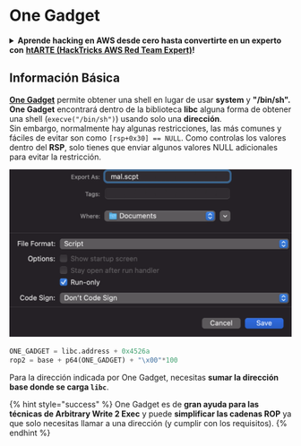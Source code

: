 # One Gadget

<details>

<summary><strong>Aprende hacking en AWS desde cero hasta convertirte en un experto con</strong> <a href="https://training.hacktricks.xyz/courses/arte"><strong>htARTE (HackTricks AWS Red Team Expert)</strong></a><strong>!</strong></summary>

Otras formas de apoyar a HackTricks:

* Si quieres ver tu **empresa anunciada en HackTricks** o **descargar HackTricks en PDF** Consulta los [**PLANES DE SUSCRIPCIÓN**](https://github.com/sponsors/carlospolop)!
* Obtén el [**oficial PEASS & HackTricks swag**](https://peass.creator-spring.com)
* Descubre [**The PEASS Family**](https://opensea.io/collection/the-peass-family), nuestra colección exclusiva de [**NFTs**](https://opensea.io/collection/the-peass-family)
* **Únete al** 💬 [**grupo de Discord**](https://discord.gg/hRep4RUj7f) o al [**grupo de telegram**](https://t.me/peass) o **síguenos** en **Twitter** 🐦 [**@hacktricks\_live**](https://twitter.com/hacktricks\_live)**.**
* **Comparte tus trucos de hacking enviando PRs a los** [**HackTricks**](https://github.com/carlospolop/hacktricks) y [**HackTricks Cloud**](https://github.com/carlospolop/hacktricks-cloud) repositorios de github.

</details>

## Información Básica

[**One Gadget**](https://github.com/david942j/one\_gadget) permite obtener una shell en lugar de usar **system** y **"/bin/sh". One Gadget** encontrará dentro de la biblioteca **libc** alguna forma de obtener una shell (`execve("/bin/sh")`) usando solo una **dirección**.\
Sin embargo, normalmente hay algunas restricciones, las más comunes y fáciles de evitar son como `[rsp+0x30] == NULL`. Como controlas los valores dentro del **RSP**, solo tienes que enviar algunos valores NULL adicionales para evitar la restricción.

![](<../../.gitbook/assets/image (615).png>)
```python
ONE_GADGET = libc.address + 0x4526a
rop2 = base + p64(ONE_GADGET) + "\x00"*100
```
Para la dirección indicada por One Gadget, necesitas **sumar la dirección base donde se carga `libc`**.

{% hint style="success" %}
One Gadget es de **gran ayuda para las técnicas de Arbitrary Write 2 Exec** y puede **simplificar las cadenas ROP** ya que solo necesitas llamar a una dirección (y cumplir con los requisitos).
{% endhint %}
